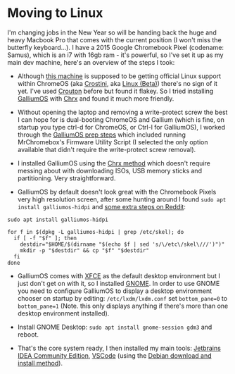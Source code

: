 # Moving to Linux

I'm changing jobs in the New Year so will be handing back the huge and heavy Macbook Pro that comes with the current position (I won't miss the butterfly keyboard...). I have a 2015 Google Chromebook Pixel (codename: Samus), which is an i7 with 16gb ram - it's powerful, so I've set it up as my main dev machine, here's an overview of the steps I took:

* Although [this machine](https://www.chromium.org/a/chromium.org/dev/chromium-os/developer-information-for-chrome-os-devices/chromebook-pixel-2015) is supposed to be getting official Linux support within ChromeOS (aka [Crostini](https://chromium.googlesource.com/chromiumos/docs/+/master/containers_and_vms.md#Crostini), aka [Linux (Beta)](https://support.google.com/chromebook/answer/9145439?hl=en-GB)) there's no sign of it yet. I've used [Crouton](https://github.com/dnschneid/crouton) before but found it flakey. So I tried installing [GalliumOS](https://galliumos.org/) with [Chrx](https://github.com/reynhout/chrx) and found it much more friendly.

* Without opening the laptop and removing a write-protect screw the best I can hope for is dual-booting ChromeOS and Gallium (which is fine, on startup you type ctrl-d for ChromeOS, or Ctrl-l for GalliumOS), I worked through the [GalliumOS prep steps](https://wiki.galliumos.org/Installing/Preparing) which included running MrChromebox's Firmware Utility Script (I selected the only option available that didn't require the write-protect screw removal).

* I installed GalliumOS using the [Chrx method](https://wiki.galliumos.org/Installing#chrx_Installation) which doesn't require messing about with downloading ISOs, USB memory sticks and partitioning. Very straightforward.

* GalliumOS by default doesn't look great with the Chromebook Pixels very high resolution screen, after some hunting around I found `sudo apt install galliumos-hidpi` and [some extra steps on Reddit](https://www.reddit.com/r/GalliumOS/comments/7j0b3t/how_to_scale_the_display_without_changing_the/dtfyye2?utm_source=share&utm_medium=web2x):

```
sudo apt install galliumos-hidpi

for f in $(dpkg -L galliumos-hidpi | grep /etc/skel); do
  if [ -f "$f" ]; then
    destdir="$HOME/$(dirname "$(echo $f | sed 's/\/etc\/skel\///')")"
    mkdir -p "$destdir" && cp "$f" "$destdir"
  fi
done
```

* GalliumOS comes with [XFCE](https://www.xfce.org/) as the default desktop environment but I just don't get on with it, so I installed [GNOME](https://www.gnome.org/). In order to use GNOME you need to configure GalliumOS to display a desktop environment chooser on startup by editing: `/etc/lxdm/lxdm.conf` set `bottom_pane=0` to `bottom_pane=1` (Note. this only displays anything if there's more than one desktop environment installed).

* Install GNOME Desktop: `sudo apt install gnome-session gdm3` and reboot.

* That's the core system ready, I then installed my main tools: [Jetbrains IDEA Community Edition](https://www.jetbrains.com/idea/download/#section=linux), [VSCode](https://code.visualstudio.com/) (using the [Debian download and install method](https://code.visualstudio.com/docs/setup/linux)).